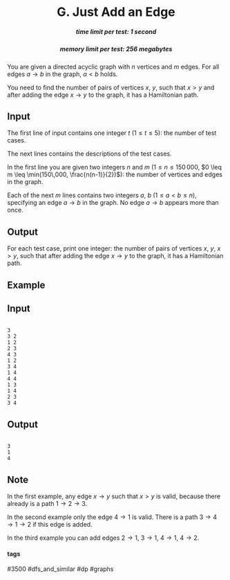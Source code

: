<h1 style='text-align: center;'> G. Just Add an Edge</h1>

<h5 style='text-align: center;'>time limit per test: 1 second</h5>
<h5 style='text-align: center;'>memory limit per test: 256 megabytes</h5>

You are given a directed acyclic graph with $n$ vertices and $m$ edges. For all edges $a \to b$ in the graph, $a < b$ holds.

You need to find the number of pairs of vertices $x$, $y$, such that $x > y$ and after adding the edge $x \to y$ to the graph, it has a Hamiltonian path. 

## Input

The first line of input contains one integer $t$ ($1 \leq t \leq 5$): the number of test cases.

The next lines contains the descriptions of the test cases.

In the first line you are given two integers $n$ and $m$ ($1 \leq n \leq 150\,000$, $0 \leq m \leq \min(150\,000, \frac{n(n-1)}{2})$): the number of vertices and edges in the graph. 

Each of the next $m$ lines contains two integers $a$, $b$ ($1 \leq a < b \leq n$), specifying an edge $a \to b$ in the graph. No edge $a \to b$ appears more than once.

## Output

For each test case, print one integer: the number of pairs of vertices $x$, $y$, $x > y$, such that after adding the edge $x \to y$ to the graph, it has a Hamiltonian path. 

## Example

## Input


```

3
3 2
1 2
2 3
4 3
1 2
3 4
1 4
4 4
1 3
1 4
2 3
3 4

```
## Output


```

3
1
4

```
## Note

In the first example, any edge $x \to y$ such that $x > y$ is valid, because there already is a path $1 \to 2 \to 3$.

In the second example only the edge $4 \to 1$ is valid. There is a path $3 \to 4 \to 1 \to 2$ if this edge is added.

In the third example you can add edges $2 \to 1$, $3 \to 1$, $4 \to 1$, $4 \to 2$.



#### tags 

#3500 #dfs_and_similar #dp #graphs 